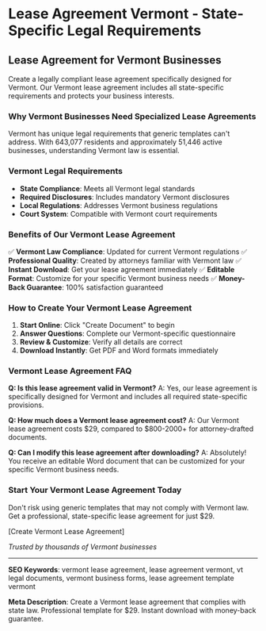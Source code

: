 # Lease Agreement Vermont - State-Specific Legal Requirements

## Lease Agreement for Vermont Businesses

Create a legally compliant lease agreement specifically designed for Vermont. Our Vermont lease agreement includes all state-specific requirements and protects your business interests.

### Why Vermont Businesses Need Specialized Lease Agreements

Vermont has unique legal requirements that generic templates can't address. With 643,077 residents and approximately 51,446 active businesses, understanding Vermont law is essential.

### Vermont Legal Requirements

- **State Compliance**: Meets all Vermont legal standards
- **Required Disclosures**: Includes mandatory Vermont disclosures
- **Local Regulations**: Addresses Vermont business regulations
- **Court System**: Compatible with Vermont court requirements

### Benefits of Our Vermont Lease Agreement

✅ **Vermont Law Compliance**: Updated for current Vermont regulations
✅ **Professional Quality**: Created by attorneys familiar with Vermont law
✅ **Instant Download**: Get your lease agreement immediately
✅ **Editable Format**: Customize for your specific Vermont business needs
✅ **Money-Back Guarantee**: 100% satisfaction guaranteed

### How to Create Your Vermont Lease Agreement

1. **Start Online**: Click "Create Document" to begin
2. **Answer Questions**: Complete our Vermont-specific questionnaire
3. **Review & Customize**: Verify all details are correct
4. **Download Instantly**: Get PDF and Word formats immediately

### Vermont Lease Agreement FAQ

**Q: Is this lease agreement valid in Vermont?**
A: Yes, our lease agreement is specifically designed for Vermont and includes all required state-specific provisions.

**Q: How much does a Vermont lease agreement cost?**
A: Our Vermont lease agreement costs $29, compared to $800-2000+ for attorney-drafted documents.

**Q: Can I modify this lease agreement after downloading?**
A: Absolutely! You receive an editable Word document that can be customized for your specific Vermont business needs.

### Start Your Vermont Lease Agreement Today

Don't risk using generic templates that may not comply with Vermont law. Get a professional, state-specific lease agreement for just $29.

[Create Vermont Lease Agreement]

*Trusted by thousands of Vermont businesses*

---

**SEO Keywords**: vermont lease agreement, lease agreement vermont, vt legal documents, vermont business forms, lease agreement template vermont

**Meta Description**: Create a Vermont lease agreement that complies with state law. Professional template for $29. Instant download with money-back guarantee.
